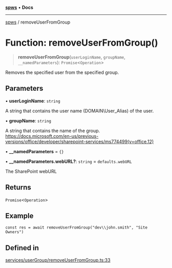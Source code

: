 [**spws**](../README.md) • **Docs**

***

[spws](../globals.md) / removeUserFromGroup

# Function: removeUserFromGroup()

> **removeUserFromGroup**(`userLoginName`, `groupName`, `__namedParameters`): `Promise`\<`Operation`\>

Removes the specified user from the specified group.

## Parameters

• **userLoginName**: `string`

A string that contains the user name (DOMAIN\User_Alias) of the user.

• **groupName**: `string`

A string that contains the name of the group.
https://docs.microsoft.com/en-us/previous-versions/office/developer/sharepoint-services/ms774499(v=office.12)

• **\_\_namedParameters** = `{}`

• **\_\_namedParameters.webURL?**: `string` = `defaults.webURL`

The SharePoint webURL

## Returns

`Promise`\<`Operation`\>

## Example

```
const res = await removeUserFromGroup("dev\\john.smith", "Site Owners")
```

## Defined in

[services/userGroup/removeUserFromGroup.ts:33](https://github.com/rlking1985/spws/blob/eac8675429b3cb92c57fd641d54e84f4ab439754/src/services/userGroup/removeUserFromGroup.ts#L33)
